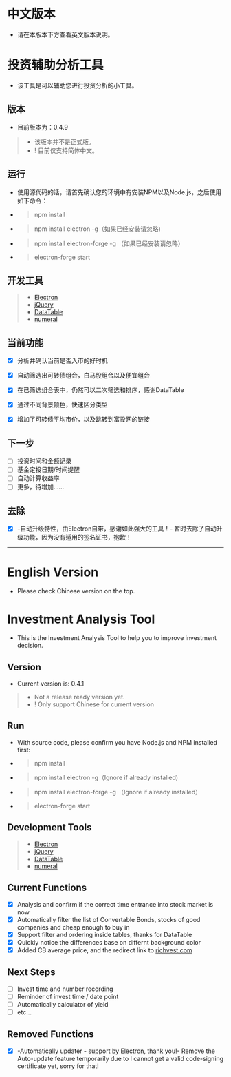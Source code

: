 # 中文版本
- 请在本版本下方查看英文版本说明。
# 投资辅助分析工具
- 该工具是可以辅助您进行投资分析的小工具。

## 版本
- 目前版本为：0.4.9
>- 该版本并不是正式版。
>- ! 目前仅支持简体中文。

## 运行
- 使用源代码的话，请首先确认您的环境中有安装NPM以及Node.js，之后使用如下命令：
- >npm install
- >npm install electron -g（如果已经安装请忽略)
- >npm install electron-forge -g （如果已经安装请忽略）
- >electron-forge start

## 开发工具
>- [Electron](https://github.com/electron/electron)
>- [jQuery](https://jquery.com)
>- [DataTable](https://datatable.org)
>- [numeral](http://numeraljs.com/)

## 当前功能
- [x] 分析并确认当前是否入市的好时机
- [x] 自动筛选出可转债组合，白马股组合以及便宜组合
- [x] 在已筛选组合表中，仍然可以二次筛选和排序，感谢DataTable
- [x] 通过不同背景颜色，快速区分类型
- [x] 增加了可转债平均市价，以及跳转到富投网的链接


## 下一步
- [ ] 投资时间和金额记录
- [ ] 基金定投日期/时间提醒
- [ ] 自动计算收益率
- [ ] 更多，待增加……

## 去除
- [x] -自动升级特性，由Electron自带，感谢如此强大的工具！- 暂时去除了自动升级功能，因为没有适用的签名证书，抱歉！

-------------------------------------------------------------------------------------------------------------
# English Version
- Please check Chinese version on the top.
# Investment Analysis Tool
- This is the Investment Analysis Tool to help you to improve investment decision.

## Version
- Current version is: 0.4.1
>- Not a release ready version yet.
>- ! Only support Chinese for current version

## Run
- With source code, please confirm you have Node.js and NPM installed first:
- >npm install
- >npm install electron -g（Ignore if already installed)
- >npm install electron-forge -g （Ignore if already installed）
- >electron-forge start

## Development Tools
>- [Electron](https://github.com/electron/electron)
>- [jQuery](https://jquery.com)
>- [DataTable](https://datatable.org)
>- [numeral](http://numeraljs.com/)

## Current Functions
- [x] Analysis and confirm if the correct time entrance into stock market is now
- [x] Automatically filter the list of Convertable Bonds, stocks of good companies and cheap enough to buy in
- [x] Support filter and ordering inside tables, thanks for DataTable
- [x] Quickly notice the differences base on differnt background color
- [x] Added CB average price, and the redirect link to [richvest.com](http://www.richvest.com/)

## Next Steps
- [ ] Invest time and number recording
- [ ] Reminder of invest time / date point
- [ ] Automatically calculator of yield
- [ ] etc...

## Removed Functions
- [x] -Automatically updater - support by Electron, thank you!- Remove the Auto-update feature temporarily due to I cannot get a valid code-signing certificate yet, sorry for that!

